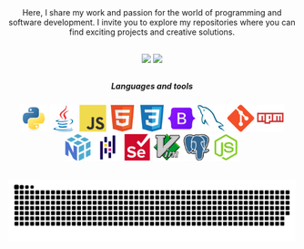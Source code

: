<picture>
  <source
    srcset="https://readme-typing-svg.herokuapp.com/?color=ffffff&size=35&center=true&vCenter=true&width=1000&lines=Hello,+I'm+Trich!" media="(prefers-color-scheme: light)"
    media="(prefers-color-scheme: dark)" height="180em" 
  />
  <source
    srcset="https://readme-typing-svg.herokuapp.com/?color=000000&size=35&center=true&vCenter=true&width=1000&lines=Hello,+I'm+Trich!" media="(prefers-color-scheme: dark)"
    media="(prefers-color-scheme: light)" height="180em" 
  />
</picture>

##
<div align="center">
Here, I share my work and passion for the world of programming and software development. I invite you to explore my repositories where you can find exciting projects and creative solutions.</div>


##
<p align="center">
<picture>
  <source
    srcset="https://github-readme-stats-trichlol.vercel.app/api?username=trichlol&show_icons=true&theme=github_dark&border_radius=30&include_all_commits=true&count_private=true"
    media="(prefers-color-scheme: dark)" height="180em" 
  />
  <source
    srcset="https://github-readme-stats-trichlol.vercel.app/api?username=trichlol&show_icons=true&theme=graywhite&border_radius=30&include_all_commits=true&count_private=true"
    media="(prefers-color-scheme: light)" height="180em" 
  />
  <img src="https://github-readme-stats-trichlol.vercel.app/api?username=trichlol&show_icons=true" /> 
</picture>
<picture>
  <source
    srcset="https://github-readme-stats-trichlol.vercel.app/api/top-langs/?username=trichlol&layout=compact&theme=github_dark&border_radius=30"
    media="(prefers-color-scheme: dark)" height="180em" 
  />
  <source
    srcset="https://github-readme-stats-trichlol.vercel.app/api/top-langs/?username=trichlol&layout=compact&theme=graywhite&border_radius=30"
    media="(prefers-color-scheme: light)" height="180em" 
  />
  <img src="https://github-readme-stats-trichlol.vercel.app/api?username=trichlol&show_icons=true" />
</picture>
</p>

##

<div>
  <h5 align="center">
    Languages and tools 
  </h5>
  <p align="center">
    <a href="https://www.python.org/" target="_blank"><img src="https://raw.githubusercontent.com/devicons/devicon/master/icons/python/python-original.svg" alt="Python" width="48px"></a>
    <a href="https://www.java.com" target="_blank"><img src="https://raw.githubusercontent.com/devicons/devicon/master/icons/java/java-original.svg" alt="Python" width="48px"></a> 
    <a href="https://www.javascript.com/" target="_blank"><img src="https://raw.githubusercontent.com/devicons/devicon/master/icons/javascript/javascript-original.svg" alt="JavaScript" width="48px"></a>  
    <a href="https://html.spec.whatwg.org/multipage/" target="_blank"><img src="https://raw.githubusercontent.com/devicons/devicon/master/icons/html5/html5-original.svg" alt="HTML5" width="48px"></a>  
    <a href="https://www.w3schools.com/css/" target="_blank"><img src="https://raw.githubusercontent.com/devicons/devicon/master/icons/css3/css3-original.svg" alt="CSS3" width="48px"></a>
    <a href="https://getbootstrap.com/" target="_blank"><img src="https://raw.githubusercontent.com/devicons/devicon/master/icons/bootstrap/bootstrap-original.svg" alt="BootStrap" width="48px"></a>
    <a href="https://www.mysql.com/" target="_blank"><img src="https://raw.githubusercontent.com/devicons/devicon/master/icons/mysql/mysql-original.svg" alt="MySQL" width="48px"></a>
    <a href="https://git-scm.com/" target="_blank"><img src="https://raw.githubusercontent.com/devicons/devicon/master/icons/git/git-original.svg" alt="Git" width="48px"></a>
    <a href="https://www.npmjs.com/" target="_blank"><img src="https://raw.githubusercontent.com/devicons/devicon/master/icons/npm/npm-original-wordmark.svg" alt="npm" width="48px"></a>
    <a href="https://numpy.org/" target="_blank"><img src="https://raw.githubusercontent.com/devicons/devicon/master/icons/numpy/numpy-original.svg" alt="NumPy" width="48px"></a>
    <a href="https://pandas.pydata.org/" target="_blank"><img src="https://raw.githubusercontent.com/devicons/devicon/master/icons/pandas/pandas-original.svg" alt="Pandas" width="48px"></a>
    <a href="https://www.selenium.dev/" target="_blank"><img src="https://raw.githubusercontent.com/devicons/devicon/master/icons/selenium/selenium-original.svg" alt="Selenium" width="48px"></a>
    <a href="https://www.vim.org/" target="_blank"><img src="https://raw.githubusercontent.com/devicons/devicon/master/icons/vim/vim-original.svg" alt="Vim" width="48px"></a>
    <a href="https://www.postgresql.org/" target="_blank"><img src="https://github.com/devicons/devicon/blob/master/icons/postgresql/postgresql-original.svg" alt="postgreSQL" width="48px"></a>
    <a href="https://nodejs.org/" target="_blank"><img src="https://raw.githubusercontent.com/devicons/devicon/master/icons/nodejs/nodejs-original.svg" alt="NodeJS" width="48px"></a>
  </p>
</div>

##
<div align="center">
  <img src="https://github.com/trichlol/trichlol/blob/output/github-contribution-grid-snake.svg" />
</div>

##

